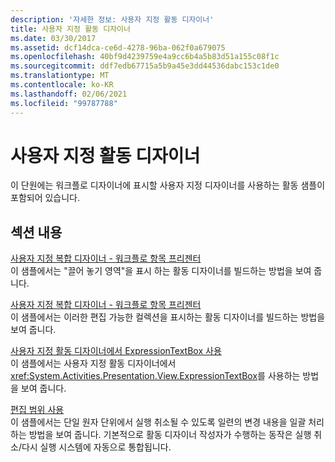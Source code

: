 ```yaml
---
description: '자세한 정보: 사용자 지정 활동 디자이너'
title: 사용자 지정 활동 디자이너
ms.date: 03/30/2017
ms.assetid: dcf14dca-ce6d-4278-96ba-062f0a679075
ms.openlocfilehash: 40bf9d4239759e4a9cc6b4a5b83d51a155c08f1c
ms.sourcegitcommit: ddf7edb67715a5b9a45e3dd44536dabc153c1de0
ms.translationtype: MT
ms.contentlocale: ko-KR
ms.lasthandoff: 02/06/2021
ms.locfileid: "99787788"
---
```

# <a name="custom-activity-designers"></a>사용자 지정 활동 디자이너

이 단원에는 워크플로 디자이너에 표시할 사용자 지정 디자이너를 사용하는 활동 샘플이 포함되어 있습니다.  
  
## <a name="in-this-section"></a>섹션 내용  

 [사용자 지정 복합 디자이너 - 워크플로 항목 프리젠터](custom-composite-designers-workflow-item-presenter.md)  
 이 샘플에서는 "끌어 놓기 영역"을 표시 하는 활동 디자이너를 빌드하는 방법을 보여 줍니다.  
  
 [사용자 지정 복합 디자이너 - 워크플로 항목 프리젠터](custom-composite-designers-workflow-items-presenter.md)  
 이 샘플에서는 이러한 편집 가능한 컬렉션을 표시하는 활동 디자이너를 빌드하는 방법을 보여 줍니다.  
  
 [사용자 지정 활동 디자이너에서 ExpressionTextBox 사용](using-the-expressiontextbox-in-a-custom-activity-designer.md)  
 이 샘플에서는 사용자 지정 활동 디자이너에서 <xref:System.Activities.Presentation.View.ExpressionTextBox>를 사용하는 방법을 보여 줍니다.  
  
 [편집 범위 사용](using-editing-scope.md)  
 이 샘플에서는 단일 원자 단위에서 실행 취소될 수 있도록 일련의 변경 내용을 일괄 처리하는 방법을 보여 줍니다. 기본적으로 활동 디자이너 작성자가 수행하는 동작은 실행 취소/다시 실행 시스템에 자동으로 통합됩니다.
